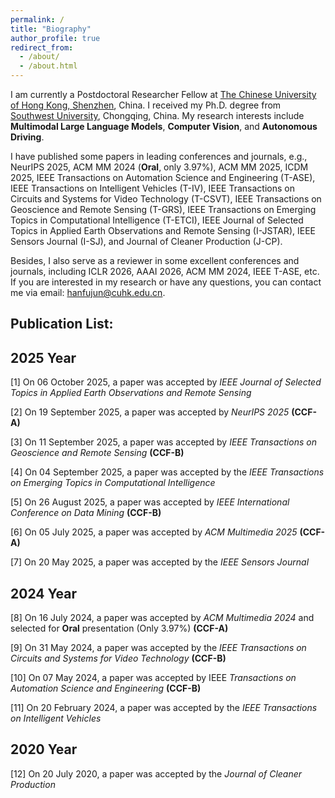 ```yaml
---
permalink: /
title: "Biography"
author_profile: true
redirect_from: 
  - /about/
  - /about.html
---
```


I am currently a Postdoctoral Researcher Fellow at [The Chinese University of Hong Kong, Shenzhen](https://www.cuhk.edu.cn/zh-hans), China. I received my Ph.D. degree from [Southwest University](https://www.swu.edu.cn/), Chongqing, China. My research interests include **Multimodal Large Language Models**, **Computer Vision**, and **Autonomous Driving**. 

I have published some papers in leading conferences and journals, e.g., NeurIPS 2025, ACM MM 2024 (**Oral**, only 3.97%), ACM MM 2025, ICDM 2025, IEEE Transactions on Automation Science and Engineering (T-ASE), IEEE Transactions on Intelligent Vehicles (T-IV), IEEE Transactions on Circuits and Systems for Video Technology (T-CSVT), IEEE Transactions on Geoscience and Remote Sensing (T-GRS), IEEE Transactions on Emerging Topics in Computational Intelligence (T-ETCI), IEEE Journal of Selected Topics in Applied Earth Observations and Remote Sensing (I-JSTAR), IEEE Sensors Journal (I-SJ), and Journal of Cleaner Production (J-CP). 

Besides, I also serve as a reviewer in some excellent conferences and journals, including ICLR 2026, AAAI 2026, ACM MM 2024, IEEE T-ASE, etc. If you are interested in my research or have any questions, you can contact me via email: [hanfujun@cuhk.edu.cn](hanfujun@cuhk.edu.cn).

## Publication List:

## 2025 Year

[1] On 06 October 2025, a paper was accepted by *IEEE Journal of Selected Topics in Applied Earth Observations and Remote Sensing*

[2] On 19 September 2025, a paper was accepted by *NeurIPS 2025* **(CCF-A)**

[3] On 11 September 2025, a paper was accepted by *IEEE Transactions on Geoscience and Remote Sensing* **(CCF-B)**

[4] On 04 September 2025, a paper was accepted by the *IEEE Transactions on Emerging Topics in Computational Intelligence*

[5] On 26 August 2025, a paper was accepted by *IEEE International Conference on Data Mining* **(CCF-B)**

[6] On 05 July 2025, a paper was accepted by *ACM Multimedia 2025* **(CCF-A)**

[7] On 20 May 2025, a paper was accepted by the *IEEE Sensors Journal*

## 2024 Year

[8] On 16 July 2024, a paper was accepted by *ACM Multimedia 2024* and selected for **Oral** presentation (Only 3.97%) **(CCF-A)**

[9] On 31 May 2024, a paper was accepted by the *IEEE Transactions on Circuits and Systems for Video Technology* **(CCF-B)**

[10] On 07 May 2024, a paper was accepted by IEEE *Transactions on Automation Science and Engineering* **(CCF-B)**

[11] On 20 February 2024, a paper was accepted by the *IEEE Transactions on Intelligent Vehicles*

## 2020 Year

[12] On 20 July 2020, a paper was accepted by the *Journal of Cleaner Production*
